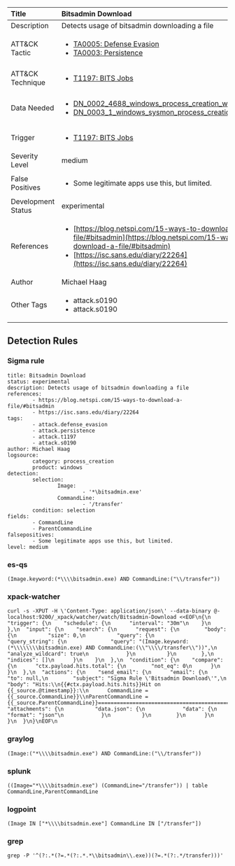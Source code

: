 | Title                | Bitsadmin Download                                                                                                                                                 |
|:---------------------|:------------------------------------------------------------------------------------------------------------------------------------------------------------|
| Description          | Detects usage of bitsadmin downloading a file                                                                                                                                           |
| ATT&amp;CK Tactic    | <ul><li>[TA0005: Defense Evasion](https://attack.mitre.org/tactics/TA0005)</li><li>[TA0003: Persistence](https://attack.mitre.org/tactics/TA0003)</li></ul>  |
| ATT&amp;CK Technique | <ul><li>[T1197: BITS Jobs](https://attack.mitre.org/techniques/T1197)</li></ul>                             |
| Data Needed          | <ul><li>[DN_0002_4688_windows_process_creation_with_commandline](../Data_Needed/DN_0002_4688_windows_process_creation_with_commandline.md)</li><li>[DN_0003_1_windows_sysmon_process_creation](../Data_Needed/DN_0003_1_windows_sysmon_process_creation.md)</li></ul>                                                         |
| Trigger              | <ul><li>[T1197: BITS Jobs](../Triggers/T1197.md)</li></ul>  |
| Severity Level       | medium                                                                                                                                                 |
| False Positives      | <ul><li>Some legitimate apps use this, but limited.</li></ul>                                                                  |
| Development Status   | experimental                                                                                                                                                |
| References           | <ul><li>[https://blog.netspi.com/15-ways-to-download-a-file/#bitsadmin](https://blog.netspi.com/15-ways-to-download-a-file/#bitsadmin)</li><li>[https://isc.sans.edu/diary/22264](https://isc.sans.edu/diary/22264)</li></ul>                                                          |
| Author               | Michael Haag                                                                                                                                                |
| Other Tags           | <ul><li>attack.s0190</li><li>attack.s0190</li></ul> | 

## Detection Rules

### Sigma rule

```
title: Bitsadmin Download
status: experimental
description: Detects usage of bitsadmin downloading a file
references:
        - https://blog.netspi.com/15-ways-to-download-a-file/#bitsadmin
        - https://isc.sans.edu/diary/22264
tags:
        - attack.defense_evasion
        - attack.persistence
        - attack.t1197
        - attack.s0190
author: Michael Haag
logsource:
        category: process_creation
        product: windows
detection:
        selection:
                Image:
                        - '*\bitsadmin.exe'
                CommandLine:
                        - '/transfer'
        condition: selection
fields:
        - CommandLine
        - ParentCommandLine
falsepositives:
        - Some legitimate apps use this, but limited.
level: medium

```





### es-qs
    
```
(Image.keyword:(*\\\\bitsadmin.exe) AND CommandLine:("\\/transfer"))
```


### xpack-watcher
    
```
curl -s -XPUT -H \'Content-Type: application/json\' --data-binary @- localhost:9200/_xpack/watcher/watch/Bitsadmin-Download <<EOF\n{\n  "trigger": {\n    "schedule": {\n      "interval": "30m"\n    }\n  },\n  "input": {\n    "search": {\n      "request": {\n        "body": {\n          "size": 0,\n          "query": {\n            "query_string": {\n              "query": "(Image.keyword:(*\\\\\\\\bitsadmin.exe) AND CommandLine:(\\"\\\\/transfer\\"))",\n              "analyze_wildcard": true\n            }\n          }\n        },\n        "indices": []\n      }\n    }\n  },\n  "condition": {\n    "compare": {\n      "ctx.payload.hits.total": {\n        "not_eq": 0\n      }\n    }\n  },\n  "actions": {\n    "send_email": {\n      "email": {\n        "to": null,\n        "subject": "Sigma Rule \'Bitsadmin Download\'",\n        "body": "Hits:\\n{{#ctx.payload.hits.hits}}Hit on {{_source.@timestamp}}:\\n      CommandLine = {{_source.CommandLine}}\\nParentCommandLine = {{_source.ParentCommandLine}}================================================================================\\n{{/ctx.payload.hits.hits}}",\n        "attachments": {\n          "data.json": {\n            "data": {\n              "format": "json"\n            }\n          }\n        }\n      }\n    }\n  }\n}\nEOF\n
```


### graylog
    
```
(Image:("*\\\\bitsadmin.exe") AND CommandLine:("\\/transfer"))
```


### splunk
    
```
((Image="*\\\\bitsadmin.exe") (CommandLine="/transfer")) | table CommandLine,ParentCommandLine
```


### logpoint
    
```
(Image IN ["*\\\\bitsadmin.exe"] CommandLine IN ["/transfer"])
```


### grep
    
```
grep -P '^(?:.*(?=.*(?:.*.*\\bitsadmin\\.exe))(?=.*(?:.*/transfer)))'
```



